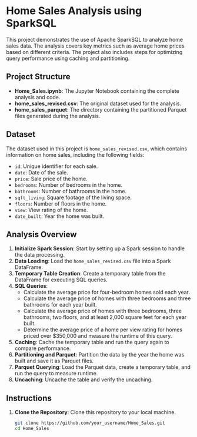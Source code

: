 # Home Sales Analysis using SparkSQL

This project demonstrates the use of Apache SparkSQL to analyze home sales data. The analysis covers key metrics such as average home prices based on different criteria. The project also includes steps for optimizing query performance using caching and partitioning.

## Project Structure

- **Home_Sales.ipynb**: The Jupyter Notebook containing the complete analysis and code.
- **home_sales_revised.csv**: The original dataset used for the analysis.
- **home_sales_parquet**: The directory containing the partitioned Parquet files generated during the analysis.

## Dataset

The dataset used in this project is `home_sales_revised.csv`, which contains information on home sales, including the following fields:
- `id`: Unique identifier for each sale.
- `date`: Date of the sale.
- `price`: Sale price of the home.
- `bedrooms`: Number of bedrooms in the home.
- `bathrooms`: Number of bathrooms in the home.
- `sqft_living`: Square footage of the living space.
- `floors`: Number of floors in the home.
- `view`: View rating of the home.
- `date_built`: Year the home was built.

## Analysis Overview

1. **Initialize Spark Session**: Start by setting up a Spark session to handle the data processing.
2. **Data Loading**: Load the `home_sales_revised.csv` file into a Spark DataFrame.
3. **Temporary Table Creation**: Create a temporary table from the DataFrame for executing SQL queries.
4. **SQL Queries**:
    - Calculate the average price for four-bedroom homes sold each year.
    - Calculate the average price of homes with three bedrooms and three bathrooms for each year built.
    - Calculate the average price of homes with three bedrooms, three bathrooms, two floors, and at least 2,000 square feet for each year built.
    - Determine the average price of a home per view rating for homes priced over $350,000 and measure the runtime of this query.
5. **Caching**: Cache the temporary table and run the query again to compare performance.
6. **Partitioning and Parquet**: Partition the data by the year the home was built and save it as Parquet files.
7. **Parquet Querying**: Load the Parquet data, create a temporary table, and run the query to measure runtime.
8. **Uncaching**: Uncache the table and verify the uncaching.

## Instructions

1. **Clone the Repository**: Clone this repository to your local machine.
   ```bash
   git clone https://github.com/your_username/Home_Sales.git
   cd Home_Sales

